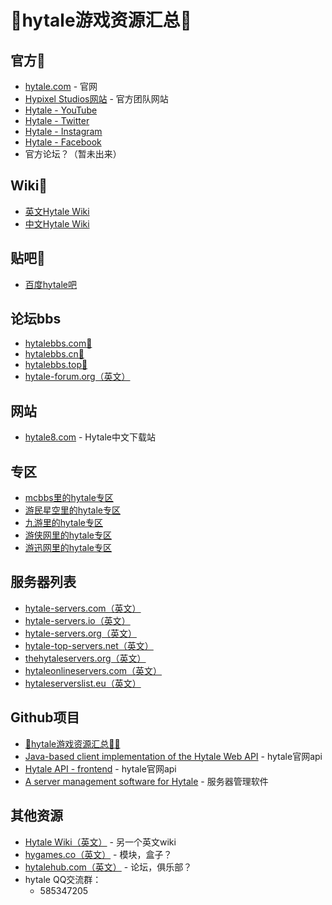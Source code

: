 # 💯hytale游戏资源汇总💯
## 官方:star2:
* [hytale.com](https://hytale.com/)  - 官网
* [Hypixel Studios网站](https://hypixelstudios.com/) - 官方团队网站
* [Hytale - YouTube](https://www.youtube.com/Hytale)
* [Hytale - Twitter](https://twitter.com/Hytale)
* [Hytale - Instagram](https://www.instagram.com/HytaleGame/)
* [Hytale - Facebook](https://www.facebook.com/HytaleGame)
* 官方论坛？（暂未出来）

## Wiki:star2:
* [英文Hytale Wiki](https://hytale.gamepedia.com/Hytale_Wiki)
* [中文Hytale Wiki](https://hytale-zh.gamepedia.com/Hytale_Wiki)

## 贴吧:star2:
* [百度hytale吧](https://tieba.baidu.com/hytale)

## 论坛bbs
* [hytalebbs.com:star2:](https://hytalebbs.com)
* [hytalebbs.cn:star2:](https://hytalebbs.cn)
* [hytalebbs.top:star2:](https://hytalebbs.top)
* [hytale-forum.org（英文）](https://hytale-forum.org/)

## 网站
* [hytale8.com](https://www.hytale8.com/) - Hytale中文下载站

## 专区
* [mcbbs里的hytale专区](https://www.mcbbs.net/forum-hytale-1.html)
* [游民星空里的hytale专区](https://www.gamersky.com/z/hytale/)
* [九游里的hytale专区](http://www.9game.cn/hytale/)
* [游侠网里的hytale专区](https://www.ali213.net/zt/hytale/)
* [游迅网里的hytale专区](http://www.yxdown.com/zt/Hytale/)

## 服务器列表
* [hytale-servers.com（英文）](https://hytale-servers.com/)
* [hytale-servers.io（英文）](https://hytale-servers.io/)
* [hytale-servers.org（英文）](https://hytale-servers.org/)
* [hytale-top-servers.net（英文）](https://hytale-top-servers.net/)
* [thehytaleservers.org（英文）](https://thehytaleservers.org/)
* [hytaleonlineservers.com（英文）](https://hytaleonlineservers.com/)
* [hytaleserverslist.eu（英文）](https://hytaleserverslist.eu/)

## Github项目
* [💯hytale游戏资源汇总💯:star2:](https://github.com/hytaleme/awesome-hytale)
* [Java-based client implementation of the Hytale Web API](https://github.com/HytaleMarket/hytale-web-api-client-java) - hytale官网api
* [Hytale API - frontend](https://github.com/sdieunidou/hytale-api) - hytale官网api
* [A server management software for Hytale](https://github.com/NurMarvin/Hycloud) - 服务器管理软件

## 其他资源
* [Hytale Wiki（英文）](https://hytale.fandom.com/wiki/Hytale_Wiki) - 另一个英文wiki
* [hygames.co（英文）](https://www.hygames.co/) - 模块，盒子？
* [hytalehub.com（英文）](https://hytalehub.com/) - 论坛，俱乐部？
* hytale QQ交流群：
  * 585347205
